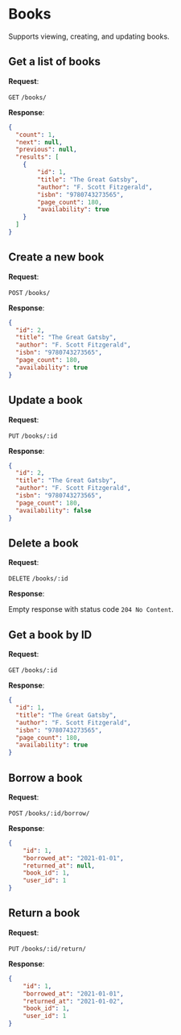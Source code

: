 # Books
Supports viewing, creating, and updating books.

## Get a list of books

**Request**:

`GET` `/books/`

**Response**:

```json
{
  "count": 1,
  "next": null,
  "previous": null,
  "results": [
    {
        "id": 1,
        "title": "The Great Gatsby",
        "author": "F. Scott Fitzgerald",
        "isbn": "9780743273565",
        "page_count": 180,
        "availability": true
    }
  ]
}
```

## Create a new book

**Request**:

`POST` `/books/`

**Response**:

```json
{
  "id": 2,
  "title": "The Great Gatsby",
  "author": "F. Scott Fitzgerald",
  "isbn": "9780743273565",
  "page_count": 180,
  "availability": true
}
```

## Update a book

**Request**:

`PUT` `/books/:id`

**Response**:

```json
{
  "id": 2,
  "title": "The Great Gatsby",
  "author": "F. Scott Fitzgerald",
  "isbn": "9780743273565",
  "page_count": 180,
  "availability": false
}
```

## Delete a book

**Request**:

`DELETE` `/books/:id`

**Response**:

Empty response with status code `204 No Content`.

## Get a book by ID

**Request**:

`GET` `/books/:id`

**Response**:

```json
{
  "id": 1,
  "title": "The Great Gatsby",
  "author": "F. Scott Fitzgerald",
  "isbn": "9780743273565",
  "page_count": 180,
  "availability": true
}
```

## Borrow a book

**Request**:

`POST` `/books/:id/borrow/`

**Response**:

```json
{
    "id": 1,
    "borrowed_at": "2021-01-01",
    "returned_at": null,
    "book_id": 1,
    "user_id": 1
}
```

## Return a book

**Request**:

`PUT` `/books/:id/return/`

**Response**:

```json
{
    "id": 1,
    "borrowed_at": "2021-01-01",
    "returned_at": "2021-01-02",
    "book_id": 1,
    "user_id": 1
}
```
